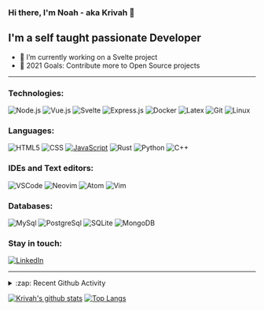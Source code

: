 ### Hi there, I'm Noah - aka Krivah 👋

## I'm a self taught passionate Developer

- 🌱 I’m currently working on a Svelte project
- 🥅 2021 Goals: Contribute more to Open Source projects

---

### Technologies:

![Node.js](https://img.shields.io/badge/-Node-000?&logo=node.js)
![Vue.js](https://img.shields.io/badge/-Vue-000?&logo=vue.js)
![Svelte](https://img.shields.io/badge/-Svelte-000?&logo=svelte)
![Express.js](https://img.shields.io/badge/-Express-000?&logo=express)
![Docker](https://img.shields.io/badge/-Docker-000?&logo=Docker)
![Latex](https://img.shields.io/badge/-LaTeX-000?&logo=latex&logoColor=008080)
![Git](https://img.shields.io/badge/-Git-000?&logo=git&logoColor=F05032)
![Linux](https://img.shields.io/badge/-Linux-000?&logo=Linux&logoColor=FCC624)


### Languages:

![HTML5](https://img.shields.io/badge/-HTML5-000?&logo=html5&logoColor=E34F26)
![CSS](https://img.shields.io/badge/-CSS-000?&logo=css3&logoColor=1572B6)
[![JavaScript](https://img.shields.io/badge/-JavaScript-000?&logo=JavaScript&logoColor=ddc508)](https://github.com/krivahtoo?tab=repositories&q=&type=&language=javascript)
![Rust](https://img.shields.io/badge/-Rust-000?&logo=rust&logoColor=a72145)
![Python](https://img.shields.io/badge/-Python-000?&logo=python)
![C++](https://img.shields.io/badge/-C%2B%2B-000?&logo=c%2B%2B&logoColor=1572B6)

### IDEs and Text editors:

![VSCode](https://img.shields.io/badge/-VSCode-000?&logo=Visual%20Studio%20Code&logoColor=007ACC)
![Neovim](https://img.shields.io/badge/-Neovim-000?&logo=neovim)
![Atom](https://img.shields.io/badge/-Atom-000?&logo=atom)
![Vim](https://img.shields.io/badge/-Vim-000?&logo=vim&logoColor=47A248)

### Databases:

![MySql](https://img.shields.io/badge/-MySql-000?&logo=MySQL&logoColor=4479A1)
![PostgreSql](https://img.shields.io/badge/-PostgreSql-000?&logo=postgresql&logoColor=336791)
![SQLite](https://img.shields.io/badge/-SQLite-000?&logo=sqlite&logoColor=003B57)
![MongoDB](https://img.shields.io/badge/-MongoDB-000?&logo=mongodb&logoColor=47A248)

### Stay in touch:

[![LinkedIn](https://img.shields.io/badge/-LinkedIn-000?&logo=LinkedIn&logoColor=0077B5)](https://www.linkedin.com/in/krivahtoo)

---

<details>
  <summary>:zap: Recent Github Activity</summary>
  
<!--START_SECTION:activity-->
1. 🎉 Merged PR [#155](https://github.com/krivahtoo/telechat/pull/155) in [krivahtoo/telechat](https://github.com/krivahtoo/telechat)
2. 🎉 Merged PR [#156](https://github.com/krivahtoo/telechat/pull/156) in [krivahtoo/telechat](https://github.com/krivahtoo/telechat)
3. 🎉 Merged PR [#1](https://github.com/krivahtoo/github-readme-stats/pull/1) in [krivahtoo/github-readme-stats](https://github.com/krivahtoo/github-readme-stats)
4. 💪 Opened PR [#1](https://github.com/krivahtoo/github-readme-stats/pull/1) in [krivahtoo/github-readme-stats](https://github.com/krivahtoo/github-readme-stats)
5. ❌ Closed PR [#66](https://github.com/krivahtoo/group-manager/pull/66) in [krivahtoo/group-manager](https://github.com/krivahtoo/group-manager)
<!--END_SECTION:activity-->

</details>


  [![Krivah's github stats](https://github-readme-stats-chi-silk.vercel.app/api?username=krivahtoo&count_private=true&theme=tokyonight&show_icons=1)](https://github.com/anuraghazra/github-readme-stats)
  [![Top Langs](https://github-readme-stats-chi-silk.vercel.app/api/top-langs/?username=krivahtoo&layout=compact&langs_count=16&theme=tokyonight)](https://github.com/anuraghazra/github-readme-stats)


